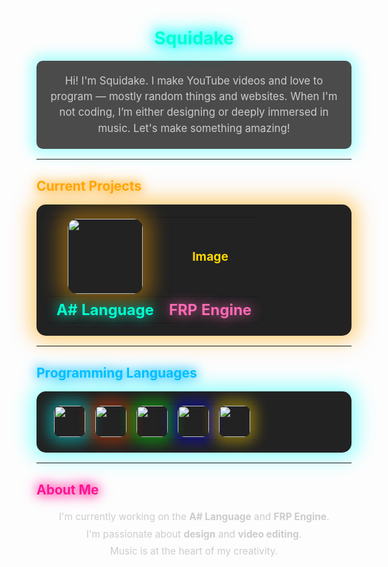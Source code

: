 <h1 align="center" style="color: #00FFD1; text-shadow: 0 0 15px cyan, 0 0 25px cyan, 0 0 35px cyan;">Squidake</h1>

<p align="center" style="color: #cccccc; font-size: 1.2em; line-height: 1.5; border-radius: 10px; padding: 20px; background: rgba(0, 0, 0, 0.7); box-shadow: 0 0 20px 10px rgba(0, 255, 255, 0.3);">
  Hi! I'm Squidake. I make YouTube videos and love to program — mostly random things and websites.  
  When I'm not coding, I’m either designing or deeply immersed in music. Let's make something amazing!
</p>

---

<h2 style="color: #FFA500; text-shadow: 0 0 15px #FFA500, 0 0 25px #FFA500;">Current Projects</h2>

<table style="border-radius: 15px; border-spacing: 15px; text-align: center; width: 100%; background: #222; padding: 20px; box-shadow: 0 0 30px 10px rgba(255, 165, 0, 0.5);">
  <tr>
    <td>
      <img src="https://docs.google.com/drawings/d/e/2PACX-1vRcfRi4TazrijQqbHta-CKMR_-a5BP1EwBwM7GnrV4RWDnI9tNEKVbIflfIWZi-5ioQY6TIRi-gj_se/pub?w=1440&amp;h=1440" height="120" style="border-radius: 15px; box-shadow: 0 0 30px 15px rgba(255, 165, 0, 0.4);">
    </td>
    <td style="color: #FFD700; font-size: 1.2em;">
      <strong>Image</strong>
    </td>
  </tr>
  <tr>
    <th style="color: #00FFD1; font-size: 1.5em; text-shadow: 0 0 20px #00FFD1;">A# Language</th>
    <th style="color: #FF69B4; font-size: 1.5em; text-shadow: 0 0 20px #FF69B4;">FRP Engine</th>
  </tr>
</table>

---

<h2 style="color: #00BFFF; text-shadow: 0 0 15px #00BFFF, 0 0 25px #00BFFF;">Programming Languages</h2>

<table style="border-radius: 15px; border-spacing: 15px; text-align: center; width: 100%; background: #222; padding: 20px; box-shadow: 0 0 30px 10px rgba(0, 255, 255, 0.4);">
  <tr>
    <td><img src="https://upload.wikimedia.org/wikipedia/en/thumb/3/30/Java_programming_language_logo.svg/320px-Java_programming_language_logo.svg.png" height="50" style="border-radius: 10px; box-shadow: 0 0 20px 10px rgba(0, 255, 255, 0.4);"></td>
    <td><img src="https://upload.wikimedia.org/wikipedia/commons/3/38/HTML5_Badge.svg" height="50" style="border-radius: 10px; box-shadow: 0 0 20px 10px rgba(255, 69, 0, 0.4);"></td>
    <td><img src="https://upload.wikimedia.org/wikipedia/commons/c/c3/Python-logo-notext.svg" height="50" style="border-radius: 10px; box-shadow: 0 0 20px 10px rgba(0, 255, 0, 0.4);"></td>
    <td><img src="https://upload.wikimedia.org/wikipedia/commons/1/18/ISO_C%2B%2B_Logo.svg" height="50" style="border-radius: 10px; box-shadow: 0 0 20px 10px rgba(0, 0, 255, 0.4);"></td>
    <td><img src="https://upload.wikimedia.org/wikipedia/commons/6/6a/JavaScript-logo.png" height="50" style="border-radius: 10px; box-shadow: 0 0 20px 10px rgba(255, 215, 0, 0.4);"></td>
  </tr>
</table>

---

<h2 style="color: #FF1493; text-shadow: 0 0 15px #FF1493, 0 0 25px #FF1493;">About Me</h2>

<ul style="color: #cccccc; font-size: 1.1em; line-height: 1.8; list-style: none; padding: 0; text-align: center;">
  <li>I'm currently working on the <strong>A# Language</strong> and <strong>FRP Engine</strong>.</li>
  <li>I'm passionate about <strong>design</strong> and <strong>video editing</strong>.</li>
  <li>Music is at the heart of my creativity.</li>
</ul>
